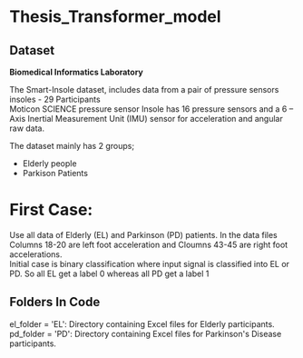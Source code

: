 # Thesis_Transformer_model

## Dataset
**Biomedical Informatics Laboratory**  <br/>

The Smart-Insole dataset, includes data from a pair of pressure sensors insoles - 29 Participants <br/>
Moticon SCIENCE pressure sensor Insole has 16 pressure sensors and a 6 – Axis Inertial Measurement Unit (IMU) sensor for acceleration and angular raw data. <br/>

The dataset mainly has 2 groups; 
* Elderly people
* Parkison Patients

# First Case:
Use all data of Elderly (EL)  and Parkinson (PD) patients. 
In the data files Columns 18-20 are left foot acceleration and Cloumns 43-45 are right foot accelerations. <br/>
Initial case is binary classification where input signal is classified into EL or PD. So all EL get a label 0 whereas all PD get a label 1 <br/>


## Folders In Code

el_folder = 'EL': Directory containing Excel files for Elderly participants. <br/>
pd_folder = 'PD': Directory containing Excel files for Parkinson's Disease participants.

